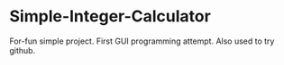 # Simple-Integer-Calculator
For-fun simple project. First GUI programming attempt.
Also used to try github.

